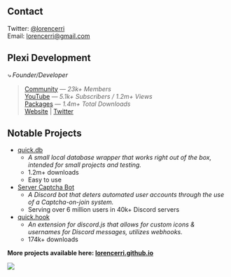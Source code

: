 ## Contact
Twitter: [@lorencerri](https://twitter.com/lorencerri) <br>
Email: [lorencerri@gmail.com](mailto:lorencerri@gmail.com)

## Plexi Development
*⤷ Founder/Developer*
> [Community](https://discord.gg/plexidev) — *23k+ Members* <br>
> [YouTube](https://youtube.com/c/TrueXPixels) — *5.1k+ Subscribers / 1.2m+ Views* <br>
> [Packages](https://npm-stat.com/charts.html?package=quick.db&package=quick.hook&package=quick.time&from=2017-10-17) — *1.4m+ Total Downloads* <br>
> [Website](https://plexidev.org) | [Twitter](https://twitter.com/plexidev)

## Notable Projects
- [quick.db](https://npmjs.org/quick.db)
    - *A small local database wrapper that works right out of the box, intended for small projects and testing.*
    - 1.2m+ downloads
    - Easy to use
- [Server Captcha Bot](https://top.gg/bot/captcha)
    - *A Discord bot that deters automated user accounts through the use of a Captcha-on-join system.*
    - Serving over 6 million users in 40k+ Discord servers
- [quick.hook](https://www.npmjs.com/package/quick.hook)
    - *An extension for discord.js that allows for custom icons & usernames for Discord messages, utilizes webhooks.*
    - 174k+ downloads
    
**More projects available here: [lorencerri.github.io](https://lorencerri.github.io)**

[![](https://github-readme-stats.vercel.app/api?username=lorencerri&include_all_commits=true&count_private=true&bg_color=35,42275a,734b6d&text_color=FFF&hide_title=true&hide_border=true)](https://github.com/anuraghazra/github-readme-stats)
